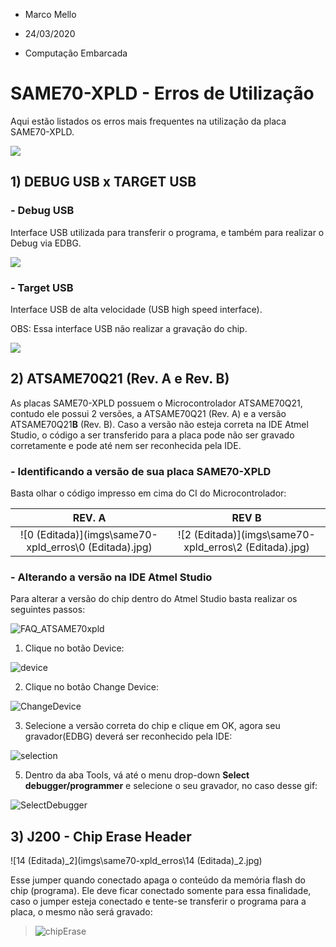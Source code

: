 - Marco Mello

- 24/03/2020
- Computação Embarcada

# SAME70-XPLD - Erros de Utilização

Aqui estão listados os erros mais frequentes na utilização da placa SAME70-XPLD.

![](imgs\same70-xpld_erros\ATSAME70XPLD_SPL.jpg)

## 1) DEBUG USB x TARGET USB

### - Debug USB

Interface USB utilizada para transferir o programa, e também para realizar o Debug via EDBG.

![](imgs\same70-xpld_erros\9_editada.jpg)



### - Target USB

Interface USB de alta velocidade (USB high speed interface).

OBS: Essa interface USB não realizar a gravação do chip.

![](imgs\same70-xpld_erros\12_editada.jpg)



## 2) ATSAME70Q21 (Rev. A e Rev. B)

As placas SAME70-XPLD possuem o Microcontrolador ATSAME70Q21, contudo ele possui 2 versões, a ATSAME70Q21 (Rev. A) e a versão ATSAME70Q21**B** (Rev. B). Caso a versão não esteja correta na IDE Atmel Studio, o código a ser transferido para a placa pode não ser gravado corretamente e pode até nem ser reconhecida pela IDE.

### - Identificando a versão de sua placa SAME70-XPLD

Basta olhar o código impresso em cima do CI do Microcontrolador:

|                            REV. A                            |                            REV B                             |
| :----------------------------------------------------------: | :----------------------------------------------------------: |
| ![0 (Editada)](imgs\same70-xpld_erros\0 (Editada).jpg) | ![2 (Editada)](imgs\same70-xpld_erros\2 (Editada).jpg) |



### - Alterando a versão na IDE Atmel Studio

Para alterar a versão do chip dentro do Atmel Studio basta realizar os seguintes passos:

![FAQ_ATSAME70xpld](imgs\same70-xpld_erros\FAQ_ATSAME70xpld.gif)



1. Clique no botão Device:

![device](imgs\same70-xpld_erros\\device.PNG)



2. Clique no botão Change Device:

![ChangeDevice](imgs\same70-xpld_erros\ChangeDevice.PNG)



3. Selecione a versão correta do chip e clique em OK, agora seu gravador(EDBG) deverá ser reconhecido pela IDE:

![selection](imgs\same70-xpld_erros\selection.PNG)



5. Dentro da aba Tools, vá até o menu drop-down **Select debugger/programmer** e selecione o seu gravador, no caso desse gif:

![SelectDebugger](imgs\same70-xpld_erros\SelectDebugger.PNG)



## 3) J200 - Chip Erase Header

![14 (Editada)_2](imgs\same70-xpld_erros\14 (Editada)_2.jpg)

Esse jumper quando conectado apaga o conteúdo da memória flash do chip (programa). Ele deve ficar conectado somente para essa finalidade, caso o jumper esteja conectado e tente-se transferir o programa para a placa, o mesmo não será gravado:

> ![chipErase](imgs\same70-xpld_erros\chipErase.PNG)
